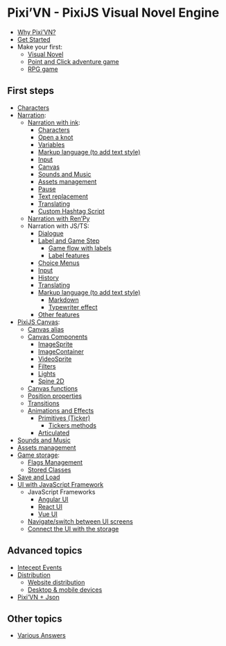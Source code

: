 # Pixi’VN - PixiJS Visual Novel Engine

* [Why Pixi’VN?](why)
* [Get Started](getting-started)
* Make your first:
  * [Visual Novel](make-visual-novel)
  * [Point and Click adventure game](make-point-and-click)
  * [RPG game](make-rpg)

## First steps

* [Characters](character)
* [Narration](narration):
  * [Narration with ink](ink):
    * [Characters](ink-character)
    * [Open a knot](ink-label)
    * [Variables](ink-variables)
    * [Markup language (to add text style)](ink-markup)
    * [Input](ink-input)
    * [Canvas](ink-canvas)
    * [Sounds and Music](ink-sound)
    * [Assets management](ink-assets)
    * [Pause](ink-pause)
    * [Text replacement](ink-replacement)
    * [Translating](ink-translate)
    * [Custom Hashtag Script](ink-hashtag)
  * [Narration with Ren’Py](renpy)
  * Narration with JS/TS:
    * [Dialogue](dialogue)
    * [Label and Game Step](labels)
      * [Game flow with labels](labels-flow)
      * [Label features](labels-advanced)
    * [Choice Menus](choices)
    * [Input](input)
    * [History](history)
    * [Translating](translate)
    * [Markup language (to add text style)](markup)
      * [Markdown](markup-markdown)
      * [Typewriter effect](markup-typewriter)
    * [Other features](other-narrative-features)
* [PixiJS Canvas](canvas):
  * [Canvas alias](canvas-alias)
  * [Canvas Components](canvas-components)
    * [ImageSprite](canvas-images)
    * [ImageContainer](canvas-image-container)
    * [VideoSprite](canvas-videos)
    * [Filters](canvas-filters)
    * [Lights](canvas-lights)
    * [Spine 2D](canvas-spine2d)
  * [Canvas functions](canvas-functions)
  * [Position properties](canvas-position)
  * [Transitions](canvas-transition)
  * [Animations and Effects](canvas-animations-effects)
    * [Primitives (Ticker)](canvas-tickers)
      * [Tickers methods](canvas-tickers-functions)
    * [Articulated](canvas-articulated-animations-effects)
* [Sounds and Music](sound)
* [Assets management](assets-management)
* [Game storage](storage):
  * [Flags Management](flags)
  * [Stored Classes](stored-classes)
* [Save and Load](save)
* [UI with JavaScript Framework](interface)
  * JavaScript Frameworks
    * [Angular UI](interface-angular)
    * [React UI](interface-react)
    * [Vue UI](interface-vue)
  * [Navigate/switch between UI screens](interface-navigate)
  * [Connect the UI with the storage](interface-connect-storage)

## Advanced topics

* [Intecept Events](intercept-events)
* [Distribution](distribution)
  * [Website distribution](distribution-website)
  * [Desktop & mobile devices](distribution-desktop-mobile)
* [Pixi’VN + Json](pixi-vn-json)

## Other topics

* [Various Answers](various-answers)

